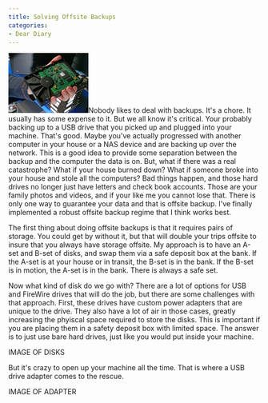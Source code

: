 ```yaml
---
title: Solving Offsite Backups
categories:
- Dear Diary
---
```


![hand-holding-hard-drive.jpg](/assets/posts/2008/hand-holding-hard-drive1.jpg)Nobody likes to deal with backups. It's a chore. It usually has some expense to it. But we all know it's critical. Your probably backing up to a USB drive that you picked up and plugged into your machine. That's good. Maybe you've actually progressed with another computer in your house or a NAS device and are backing up over the network. This is a good idea to provide some separation between the backup and the computer the data is on.
But, what if there was a real catastrophe? What if your house burned down? What if someone broke into your house and stole all the computers? Bad things happen, and those hard drives no longer just have letters and check book accounts. Those are your family photos and videos, and if your like me you cannot lose that. There is only one way to guarantee your data and that is offsite backup. I've finally implemented a robust offsite backup regime that I think works best.

<!-- more -->
The first thing about doing offsite backups is that it requires pairs of storage. You could get by without it, but that will double your trips offsite to insure that you always have storage offsite. My approach is to have an A-set and B-set of disks, and swap them via a safe deposit box at the bank. If the A-set is at your house or in transit, the B-set is in the bank. If the B-set is in motion, the A-set is in the bank. There is always a safe set.

Now what kind of disk do we go with? There are a lot of options for USB and FireWire drives that will do the job, but there are some challenges with that approach. First, these drives have custom power adapters that are unique to the drive. They also have a lot of air in those cases, greatly increasing the phyiscal space required to store the disks. This is important if you are placing them in a safety deposit box with limited space. The answer is to just use bare hard drives, just like you would put inside your machine.

IMAGE OF DISKS

But it's crazy to open up your machine all the time. That is where a USB drive adapter comes to the rescue.

IMAGE OF ADAPTER
